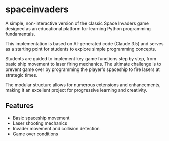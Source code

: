 # spaceinvaders

A simple, non-interactive version of the classic Space Invaders game designed as an educational platform for learning Python programming fundamentals.

This implementation is based on AI-generated code (Claude 3.5) and serves as a starting point for students to explore simple programming concepts.

Students are guided to implement key game functions step by step, from basic ship movement to laser firing mechanics. The ultimate challenge is to prevent game over by programming the player's spaceship to fire lasers at strategic times.

The modular structure allows for numerous extensions and enhancements, making it an excellent project for progressive learning and creativity.

## Features

- Basic spaceship movement
- Laser shooting mechanics
- Invader movement and collision detection
- Game over conditions